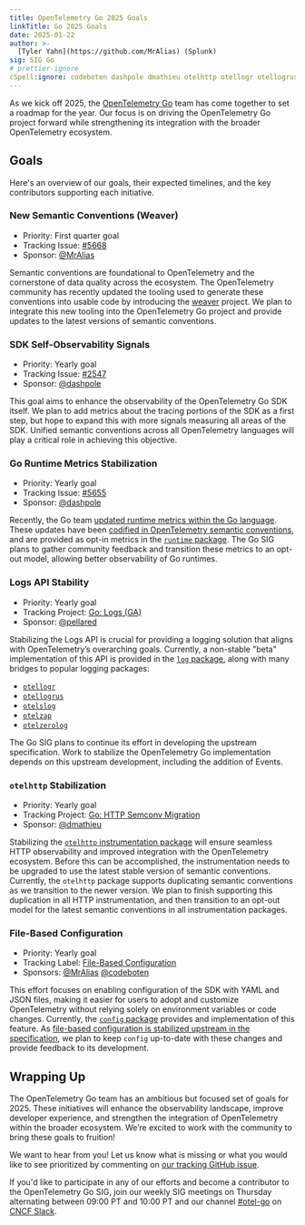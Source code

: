 ```yaml
---
title: OpenTelemetry Go 2025 Goals
linkTitle: Go 2025 Goals
date: 2025-01-22
author: >-
  [Tyler Yahn](https://github.com/MrAlias) (Splunk)
sig: SIG Go
# prettier-ignore
cSpell:ignore: codeboten dashpole dmathieu otelhttp otellogr otellogrus otelslog otelzap otelzerolog pellared Yahn
---
```


As we kick off 2025, the
[OpenTelemetry Go](https://github.com/open-telemetry/opentelemetry-go) team has
come together to set a roadmap for the year. Our focus is on driving the
OpenTelemetry Go project forward while strengthening its integration with the
broader OpenTelemetry ecosystem.

## Goals

Here's an overview of our goals, their expected timelines, and the key
contributors supporting each initiative.

### New Semantic Conventions (Weaver)

- Priority: First quarter goal
- Tracking Issue:
  [#5668](https://github.com/open-telemetry/opentelemetry-go/issues/5668)
- Sponsor: [@MrAlias](https://github.com/MrAlias)

Semantic conventions are foundational to OpenTelemetry and the cornerstone of
data quality across the ecosystem. The OpenTelemetry community has recently
updated the tooling used to generate these conventions into usable code by
introducing the [weaver](https://github.com/open-telemetry/weaver) project. We
plan to integrate this new tooling into the OpenTelemetry Go project and provide
updates to the latest versions of semantic conventions.

### SDK Self-Observability Signals

- Priority: Yearly goal
- Tracking Issue:
  [#2547](https://github.com/open-telemetry/opentelemetry-go/issues/2547)
- Sponsor: [@dashpole](https://github.com/dashpole)

This goal aims to enhance the observability of the OpenTelemetry Go SDK itself.
We plan to add metrics about the tracing portions of the SDK as a first step,
but hope to expand this with more signals measuring all areas of the SDK.
Unified semantic conventions across all OpenTelemetry languages will play a
critical role in achieving this objective.

### Go Runtime Metrics Stabilization

- Priority: Yearly goal
- Tracking Issue:
  [#5655](https://github.com/open-telemetry/opentelemetry-go-contrib/issues/5655)
- Sponsor: [@dashpole](https://github.com/dashpole)

Recently, the Go team
[updated runtime metrics within the Go language](https://github.com/golang/go/issues/67120).
These updates have been
[codified in OpenTelemetry semantic conventions](https://github.com/open-telemetry/semantic-conventions/pull/981),
and are provided as opt-in metrics in the
[`runtime` package](https://pkg.go.dev/go.opentelemetry.io/contrib/instrumentation/runtime#pkg-overview).
The Go SIG plans to gather community feedback and transition these metrics to an
opt-out model, allowing better observability of Go runtimes.

### Logs API Stability

- Priority: Yearly goal
- Tracking Project:
  [Go: Logs (GA)](https://github.com/orgs/open-telemetry/projects/43)
- Sponsor: [@pellared](https://github.com/pellared)

Stabilizing the Logs API is crucial for providing a logging solution that aligns
with OpenTelemetry’s overarching goals. Currently, a non-stable "beta"
implementation of this API is provided in the
[`log` package](https://pkg.go.dev/go.opentelemetry.io/otel/log), along with
many bridges to popular logging packages:

- [`otellogr`](https://pkg.go.dev/go.opentelemetry.io/contrib/bridges/otellogr)
- [`otellogrus`](https://pkg.go.dev/go.opentelemetry.io/contrib/bridges/otellogrus)
- [`otelslog`](https://pkg.go.dev/go.opentelemetry.io/contrib/bridges/otelslog)
- [`otelzap`](https://pkg.go.dev/go.opentelemetry.io/contrib/bridges/otelzap)
- [`otelzerolog`](https://pkg.go.dev/go.opentelemetry.io/contrib/bridges/otelzerolog)

The Go SIG plans to continue its effort in developing the upstream
specification. Work to stabilize the OpenTelemetry Go implementation depends on
this upstream development, including the addition of Events.

### `otelhttp` Stabilization

- Priority: Yearly goal
- Tracking Project:
  [Go: HTTP Semconv Migration](https://github.com/orgs/open-telemetry/projects/87)
- Sponsor: [@dmathieu](https://github.com/dmathieu)

Stabilizing the
[`otelhttp` instrumentation package](https://pkg.go.dev/go.opentelemetry.io/contrib/instrumentation/net/http/otelhttp)
will ensure seamless HTTP observability and improved integration with the
OpenTelemetry ecosystem. Before this can be accomplished, the instrumentation
needs to be upgraded to use the latest stable version of semantic conventions.
Currently, the `otelhttp` package supports duplicating semantic conventions as
we transition to the newer version. We plan to finish supporting this
duplication in all HTTP instrumentation, and then transition to an opt-out model
for the latest semantic conventions in all instrumentation packages.

### File-Based Configuration

- Priority: Yearly goal
- Tracking Label:
  [File-Based Configuration](https://github.com/open-telemetry/opentelemetry-go-contrib/labels/area%3A%20config)
- Sponsors: [@MrAlias](https://github.com/MrAlias)
  [@codeboten](https://github.com/codeboten)

This effort focuses on enabling configuration of the SDK with YAML and JSON
files, making it easier for users to adopt and customize OpenTelemetry without
relying solely on environment variables or code changes. Currently, the
[`config` package](https://pkg.go.dev/go.opentelemetry.io/contrib/config)
provides and implementation of this feature. As
[file-based configuration is stabilized upstream in the specification](https://github.com/orgs/open-telemetry/projects/38),
we plan to keep `config` up-to-date with these changes and provide feedback to
its development.

## Wrapping Up

The OpenTelemetry Go team has an ambitious but focused set of goals for 2025.
These initiatives will enhance the observability landscape, improve developer
experience, and strengthen the integration of OpenTelemetry within the broader
ecosystem. We’re excited to work with the community to bring these goals to
fruition!

We want to hear from you! Let us know what is missing or what you would like to
see prioritized by commenting on
[our tracking GitHub issue](https://github.com/open-telemetry/opentelemetry-go/issues/6175).

If you'd like to participate in any of our efforts and become a contributor to
the OpenTelemetry Go SIG, join our weekly SIG meetings on Thursday alternating
between 09:00 PT and 10:00 PT and our channel
[#otel-go](https://cloud-native.slack.com/archives/C01NPAXACKT) on
[CNCF Slack](https://slack.cncf.io).
